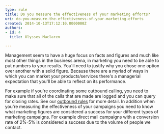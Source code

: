```yaml
---
type: rule
title: Do you measure the effectiveness of your marketing efforts?
uri: do-you-measure-the-effectiveness-of-your-marketing-efforts
created: 2014-10-13T17:12:10.0000000Z
authors:
- id: 4
  title: Ulysses Maclaren

---
```


Management seem to have a huge focus on facts and figures and much like most other things in the business arena, in marketing you need to be able to put numbers to your results. You'll need to justify why you chose one option over another with a solid figure. Because there are a myriad of ways in which you can market your products/services there's a managerial expectation that you'll be able to reflect on its performance.
 
​For example if you're coordinating some outbound calling, you need to make sure that all of the calls that are made are logged and you can query for closing rates. See our [outbound rules](http&#58;//www.ssw.com.au/ssw/Standards/Rules/RulestoBetterOutboundCalls.aspx#Measure)​ for more detail. In addition when you're measuring the effectiveness of your campaigns you need to know what marketing figures are considered a success for your different types of marketing campaigns. For example direct mail campaigns with a conversion rate of 2%-5% is considered a success due to the volume of people we contact.​
